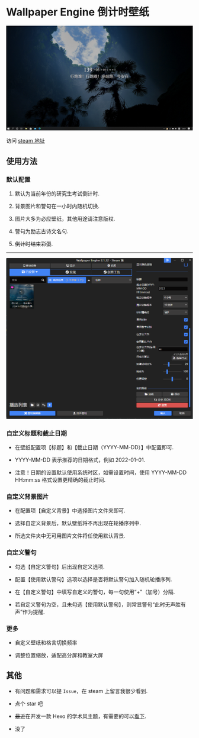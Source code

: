 # Wallpaper Engine 倒计时壁纸

![运行截图](docs/index.png)

访问 [steam 地址](https://steamcommunity.com/sharedfiles/filedetails/?id=2222111958)

## 使用方法

### 默认配置

1. 默认为当前年份的研究生考试倒计时.

2. 背景图片和警句在一小时内随机切换.

3. 图片大多为必应壁纸，其他用途请注意版权.

4. 警句为励志古诗文名句.

5. ~~倒计时结束彩蛋~~.

---

![自定义](docs/setting.png)

### 自定义标题和截止日期

- 在壁纸配置项【标题】和【截止日期（YYYY-MM-DD）】中配置即可.

- YYYY-MM-DD 表示推荐的日期格式，例如 2022-01-01.

- 注意！日期的设置默认使用系统时区，如需设置时间，使用 YYYY-MM-DD HH:mm:ss 格式设置更精确的截止时间.

### 自定义背景图片

- 在配置项【自定义背景】中选择图片文件夹即可.

- 选择自定义背景后，默认壁纸将不再出现在轮播序列中.

- 所选文件夹中无可用图片文件将任使用默认背景.

### 自定义警句

- 勾选【自定义警句】后出现自定义选项.

- 配置【使用默认警句】选项以选择是否将默认警句加入随机轮播序列.

- 在【自定义警句】中填写自定义的警句，每一句使用“+”（加号）分隔.

- 若自定义警句为空，且未勾选【使用默认警句】，则常显警句“此时无声胜有声”作为提醒.

### 更多

- 自定义壁纸和格言切换频率

- 调整位置缩放，适配高分屏和教室大屏

## 其他

- 有问题和需求可以提 `Issue`，在 steam 上留言我很少看到.

- 点个 star 吧
  
- ~~最近~~在开发一款 Hexo 的学术风主题，有需要的可以[看下](https://github.com/hooozen/hexo-theme-academic).

- 没了
